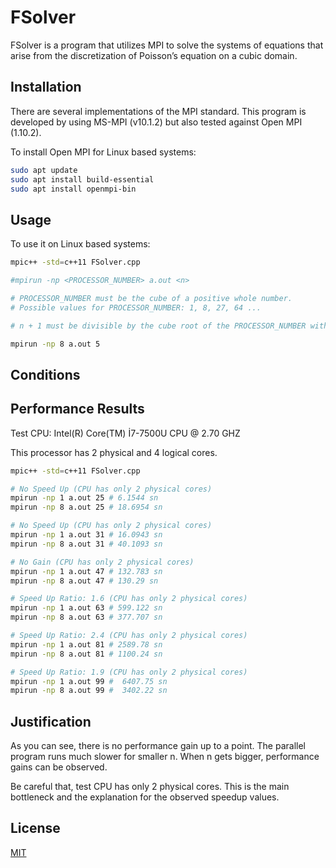 # FSolver

FSolver is a program that utilizes MPI to solve the systems of equations that arise from the discretization of Poisson’s equation on a cubic domain.

## Installation

There are several implementations of the MPI standard. This program is developed by using MS-MPI (v10.1.2) but also tested against Open MPI (1.10.2). 

To install Open MPI for Linux based systems:
```bash
sudo apt update
sudo apt install build-essential
sudo apt install openmpi-bin
```

## Usage


To use it on Linux based systems:

```bash
mpic++ -std=c++11 FSolver.cpp

#mpirun -np <PROCESSOR_NUMBER> a.out <n>

# PROCESSOR_NUMBER must be the cube of a positive whole number. 
# Possible values for PROCESSOR_NUMBER: 1, 8, 27, 64 ...

# n + 1 must be divisible by the cube root of the PROCESSOR_NUMBER without any remainder.

mpirun -np 8 a.out 5
```

## Conditions



## Performance Results

Test CPU: Intel(R) Core(TM) İ7-7500U CPU @ 2.70 GHZ

This processor has 2 physical and 4 logical cores.

```bash
mpic++ -std=c++11 FSolver.cpp

# No Speed Up (CPU has only 2 physical cores)
mpirun -np 1 a.out 25 # 6.1544 sn
mpirun -np 8 a.out 25 # 18.6954 sn

# No Speed Up (CPU has only 2 physical cores)
mpirun -np 1 a.out 31 # 16.0943 sn
mpirun -np 8 a.out 31 # 40.1093 sn

# No Gain (CPU has only 2 physical cores)
mpirun -np 1 a.out 47 # 132.783 sn
mpirun -np 8 a.out 47 # 130.29 sn

# Speed Up Ratio: 1.6 (CPU has only 2 physical cores)
mpirun -np 1 a.out 63 # 599.122 sn
mpirun -np 8 a.out 63 # 377.707 sn

# Speed Up Ratio: 2.4 (CPU has only 2 physical cores)
mpirun -np 1 a.out 81 # 2589.78 sn
mpirun -np 8 a.out 81 # 1100.24 sn

# Speed Up Ratio: 1.9 (CPU has only 2 physical cores)
mpirun -np 1 a.out 99 #  6407.75 sn
mpirun -np 8 a.out 99 #  3402.22 sn
```

## Justification

As you can see, there is no performance gain up to a point. The parallel program runs much slower for smaller n. When n gets bigger, performance gains can be observed. 

Be careful that, test CPU has only 2 physical cores. This is the main bottleneck and the explanation for the observed speedup values. 

## License
[MIT](https://choosealicense.com/licenses/mit/)
